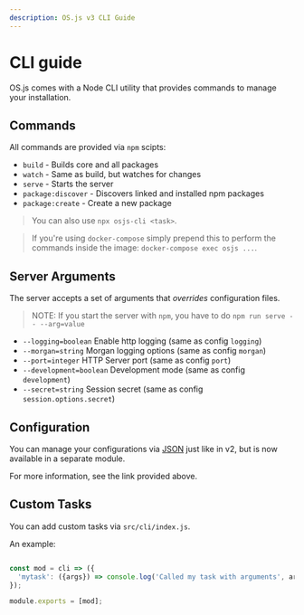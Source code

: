 ```yaml
---
description: OS.js v3 CLI Guide
---
```


# CLI guide

OS.js comes with a Node CLI utility that provides commands to manage your installation.

## Commands

All commands are provided via `npm` scipts:

* `build` - Builds core and all packages
* `watch` - Same as build, but watches for changes
* `serve` - Starts the server
* `package:discover` - Discovers linked and installed npm packages
* `package:create` - Create a new package

> You can also use `npx osjs-cli <task>`.

> If you're using `docker-compose` simply prepend this to perform the commands inside the image: `docker-compose exec osjs ...`.

## Server Arguments

The server accepts a set of arguments that *overrides* configuration files.

> NOTE: If you start the server with `npm`, you have to do `npm run serve -- --arg=value`

* `--logging=boolean` Enable http logging (same as config `logging`)
* `--morgan=string` Morgan logging options (same as config `morgan`)
* `--port=integer` HTTP Server port (same as config `port`)
* `--development=boolean` Development mode (same as config `development`)
* `--secret=string` Session secret (same as config `session.options.secret`)

## Configuration

You can manage your configurations via [JSON](https://github.com/os-js/osjs-json-config-cli) just like in v2, but is now available in a separate module.

For more information, see the link provided above.

## Custom Tasks

You can add custom tasks via `src/cli/index.js`.

An example:

```javascript

const mod = cli => ({
  'mytask': ({args}) => console.log('Called my task with arguments', args)
});

module.exports = [mod];
```
